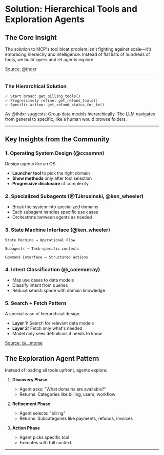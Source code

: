 # Solution: Hierarchical Tools and Exploration Agents

## The Core Insight

The solution to MCP's tool bloat problem isn't fighting against scale—it's embracing hierarchy and intelligence. Instead of flat lists of hundreds of tools, we build layers and let agents explore.

[Source: @thdxr](https://x.com/thdxr/status/1969907981329260953)

---

### The Hierarchical Solution
```
✅ Start broad: get_billing_tools()
✅ Progressively refine: get_refund_tools()
✅ Specific action: get_refund_status_for_tx()
```

As @thdxr suggests: Group data models hierarchically. The LLM navigates from general to specific, like a human would browse folders.

---

## Key Insights from the Community

### 1. Operating System Design (@ccssmnn)
Design agents like an OS:
- **Launcher tool** to pick the right domain
- **Show methods** only after tool selection
- **Progressive disclosure** of complexity

### 2. Specialized Subagents (@TJkrusinski, @ken_wheeler)
- Break the system into specialized domains
- Each subagent handles specific use cases
- Orchestrate between agents as needed

### 3. State Machine Interface (@ken_wheeler)
```
State Machine → Operational Flow
   ↓
Subagents → Task-specific contexts
   ↓
Command Interface → Structured actions
```

### 4. Intent Classification (@_colemurray)
- Map use cases to data models
- Classify intent from queries
- Reduce search space with domain knowledge

### 5. Search + Fetch Pattern
A special case of hierarchical design:
- **Layer 1:** Search for relevant data models
- **Layer 2:** Fetch only what's needed
- Model only sees definitions it needs to know

[Source: @__morse](https://x.com/__morse/status/1969755575840874693)

## The Exploration Agent Pattern

Instead of loading all tools upfront, agents explore:

1. **Discovery Phase**
   - Agent asks: "What domains are available?"
   - Returns: Categories like billing, users, workflow

2. **Refinement Phase**
   - Agent selects: "billing"
   - Returns: Subcategories like payments, refunds, invoices

3. **Action Phase**
   - Agent picks specific tool
   - Executes with full context

---